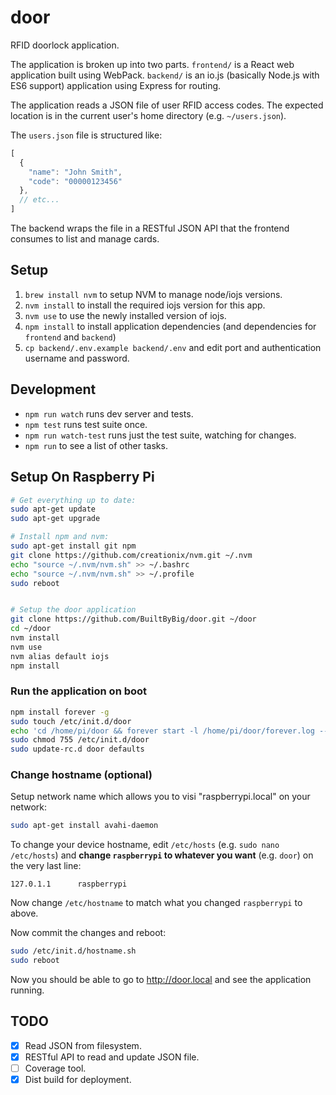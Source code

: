 # door

RFID doorlock application.

The application is broken up into two parts. `frontend/` is a React web application built using WebPack. `backend/` is an io.js (basically Node.js with ES6 support) application using Express for routing.

The application reads a JSON file of user RFID access codes. The expected location is in the current user's home directory (e.g. `~/users.json`).

The `users.json` file is structured like:

```js
[
  {
    "name": "John Smith",
    "code": "00000123456"
  },
  // etc...
]
```

The backend wraps the file in a RESTful JSON API that the frontend consumes to list and manage cards.


## Setup

1. `brew install nvm` to setup NVM to manage node/iojs versions.
2. `nvm install` to install the required iojs version for this app.
3. `nvm use` to use the newly installed version of iojs.
4. `npm install` to install application dependencies (and dependencies for `frontend` and `backend`)
5. `cp backend/.env.example backend/.env` and edit port and authentication username and password.


## Development

- `npm run watch` runs dev server and tests.
- `npm test` runs test suite once.
- `npm run watch-test` runs just the test suite, watching for changes.
- `npm run` to see a list of other tasks.

## Setup On Raspberry Pi

```bash
# Get everything up to date:
sudo apt-get update
sudo apt-get upgrade

# Install npm and nvm:
sudo apt-get install git npm
git clone https://github.com/creationix/nvm.git ~/.nvm
echo "source ~/.nvm/nvm.sh" >> ~/.bashrc
echo "source ~/.nvm/nvm.sh" >> ~/.profile
sudo reboot


# Setup the door application
git clone https://github.com/BuiltByBig/door.git ~/door
cd ~/door
nvm install
nvm use
nvm alias default iojs
npm install
```

### Run the application on boot

```bash
npm install forever -g
sudo touch /etc/init.d/door
echo 'cd /home/pi/door && forever start -l /home/pi/door/forever.log --uid "door" -c "npm start" ./' | sudo tee --append /etc/init.d/door
sudo chmod 755 /etc/init.d/door
sudo update-rc.d door defaults
```


### Change hostname (optional)

Setup network name which allows you to visi "raspberrypi.local" on your network:

```bash
sudo apt-get install avahi-daemon
```

To change your device hostname, edit `/etc/hosts` (e.g. `sudo nano /etc/hosts`) and **change `raspberrypi` to whatever you want** (e.g. `door`) on the very last line:

```
127.0.1.1      raspberrypi
```

Now change `/etc/hostname` to match what you changed `raspberrypi` to above.

Now commit the changes and reboot:

```bash
sudo /etc/init.d/hostname.sh
sudo reboot
```

Now you should be able to go to http://door.local and see the application running.


## TODO

- [x] Read JSON from filesystem.
- [x] RESTful API to read and update JSON file.
- [ ] Coverage tool.
- [x] Dist build for deployment.
